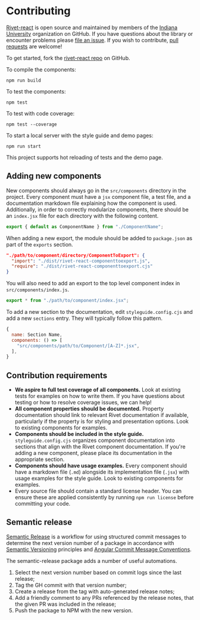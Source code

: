 # Contributing

[Rivet-react](https://github.com/indiana-university/rivet-react/) is open source and maintained by members of the [Indiana University](https://github.com/indiana-university) organization on GitHub. If you have questions about the library or encounter problems please [file an issue](https://github.com/indiana-university/rivet-react/issues). If you wish to contribute, [pull requests](https://help.github.com/articles/about-pull-requests/) are welcome!

To get started, fork the [rivet-react repo](https://github.com/indiana-university/rivet-react/) on GitHub.

To compile the components:

```shell
npm run build
```

To test the components:

```shell
npm test
```

To test with code coverage:

```shell
npm test --coverage
```

To start a local server with the style guide and demo pages:

```shell
npm run start
```

This project supports hot reloading of tests and the demo page.

## Adding new components

New components should always go in the `src/components` directory in the project. Every component must have a `jsx` component file, a test file, and a documentation markdown file explaining how the component is used. Additionally, in order to correctly modularize components, there should be an `index.jsx` file for each directory with the following content.

```js
export { default as ComponentName } from "./ComponentName";
```

When adding a new export, the module should be added to `package.json` as part of the `exports` section.

```json
"./path/to/component/directory/ComponentToExport": {
  "import": "./dist/rivet-react-componenttoexport.js",
  "require": "./dist/rivet-react-componenttoexport.cjs"
}
```

You will also need to add an export to the top level component index in `src/components/index.js`.

```js
export * from "./path/to/component/index.jsx";
```

To add a new section to the documentation, edit `styleguide.config.cjs` and add a new `sections` entry. They will typically follow this pattern.

```js
{
  name: Section Name,
  components: () => [
    "src/components/path/to/Component/[A-Z]*.jsx",
  ],
}
```

## Contribution requirements

- **We aspire to full test coverage of all components.** Look at existing tests for examples on how to write them. If you have questions about testing or how to resolve coverage issues, we can help!
- **All component properties should be documented.** Property documentation should link to relevant Rivet documentation if available, particularly if the property is for styling and presentation options. Look to existing components for examples.
- **Components should be included in the style guide.** `styleguide.config.cjs` organizes component documentation into sections that align with the Rivet component documentation. If you're adding a new component, please place its documentation in the appropriate section.
- **Components should have usage examples.** Every component should have a markdown file (`.md`) alongside its implementation file (`.jsx`) with usage examples for the style guide. Look to existing components for examples.
- Every source file should contain a standard license header. You can ensure these are applied consistently by running `npm run license` before committing your code.

## Semantic release

[Semantic Release](https://github.com/semantic-release/semantic-release) is a workflow for using structured commit messages to determine the next version number of a package in accordance with [Semantic Versioning](https://semver.org/) principles and [Angular Commit Message Conventions](https://github.com/angular/angular.js/blob/master/DEVELOPERS.md#-git-commit-guidelines).

The semantic-release package adds a number of useful automations.

1. Select the next version number based on commit logs since the last release;
2. Tag the GH commit with that version number;
3. Create a release from the tag with auto-generated release notes;
4. Add a friendly comment to any PRs referenced by the release notes, that the given PR was included in the release;
5. Push the package to NPM with the new version.
